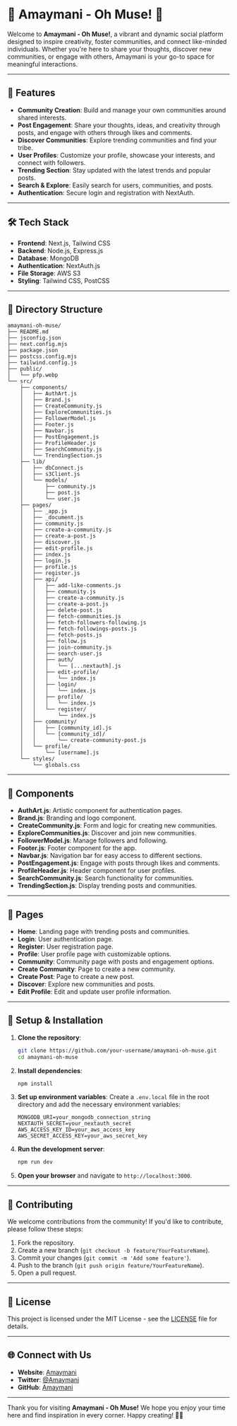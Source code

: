 # 🌟 **Amaymani - Oh Muse!** 🌟

Welcome to **Amaymani - Oh Muse!**, a vibrant and dynamic social platform designed to inspire creativity, foster communities, and connect like-minded individuals. Whether you're here to share your thoughts, discover new communities, or engage with others, Amaymani is your go-to space for meaningful interactions.

---

## 🚀 **Features**

- **Community Creation**: Build and manage your own communities around shared interests.
- **Post Engagement**: Share your thoughts, ideas, and creativity through posts, and engage with others through likes and comments.
- **Discover Communities**: Explore trending communities and find your tribe.
- **User Profiles**: Customize your profile, showcase your interests, and connect with followers.
- **Trending Section**: Stay updated with the latest trends and popular posts.
- **Search & Explore**: Easily search for users, communities, and posts.
- **Authentication**: Secure login and registration with NextAuth.

---

## 🛠️ **Tech Stack**

- **Frontend**: Next.js, Tailwind CSS
- **Backend**: Node.js, Express.js
- **Database**: MongoDB
- **Authentication**: NextAuth.js
- **File Storage**: AWS S3
- **Styling**: Tailwind CSS, PostCSS

---

## 📂 **Directory Structure**

```plaintext
amaymani-oh-muse/
├── README.md
├── jsconfig.json
├── next.config.mjs
├── package.json
├── postcss.config.mjs
├── tailwind.config.js
├── public/
│   └── pfp.webp
└── src/
    ├── components/
    │   ├── AuthArt.js
    │   ├── Brand.js
    │   ├── CreateCommunity.js
    │   ├── ExploreCommunities.js
    │   ├── FollowerModel.js
    │   ├── Footer.js
    │   ├── Navbar.js
    │   ├── PostEngagement.js
    │   ├── ProfileHeader.js
    │   ├── SearchCommunity.js
    │   └── TrendingSection.js
    ├── lib/
    │   ├── dbConnect.js
    │   ├── s3Client.js
    │   └── models/
    │       ├── community.js
    │       ├── post.js
    │       └── user.js
    ├── pages/
    │   ├── _app.js
    │   ├── _document.js
    │   ├── community.js
    │   ├── create-a-community.js
    │   ├── create-a-post.js
    │   ├── discover.js
    │   ├── edit-profile.js
    │   ├── index.js
    │   ├── login.js
    │   ├── profile.js
    │   ├── register.js
    │   ├── api/
    │   │   ├── add-like-comments.js
    │   │   ├── community.js
    │   │   ├── create-a-community.js
    │   │   ├── create-a-post.js
    │   │   ├── delete-post.js
    │   │   ├── fetch-communities.js
    │   │   ├── fetch-followers-following.js
    │   │   ├── fetch-followings-posts.js
    │   │   ├── fetch-posts.js
    │   │   ├── follow.js
    │   │   ├── join-community.js
    │   │   ├── search-user.js
    │   │   ├── auth/
    │   │   │   └── [...nextauth].js
    │   │   ├── edit-profile/
    │   │   │   └── index.js
    │   │   ├── login/
    │   │   │   └── index.js
    │   │   ├── profile/
    │   │   │   └── index.js
    │   │   └── register/
    │   │       └── index.js
    │   ├── community/
    │   │   ├── [community_id].js
    │   │   └── [community_id]/
    │   │       └── create-community-post.js
    │   └── profile/
    │       └── [username].js
    └── styles/
        └── globals.css
```

---

## 🧩 **Components**

- **AuthArt.js**: Artistic component for authentication pages.
- **Brand.js**: Branding and logo component.
- **CreateCommunity.js**: Form and logic for creating new communities.
- **ExploreCommunities.js**: Discover and join new communities.
- **FollowerModel.js**: Manage followers and following.
- **Footer.js**: Footer component for the app.
- **Navbar.js**: Navigation bar for easy access to different sections.
- **PostEngagement.js**: Engage with posts through likes and comments.
- **ProfileHeader.js**: Header component for user profiles.
- **SearchCommunity.js**: Search functionality for communities.
- **TrendingSection.js**: Display trending posts and communities.

---

## 📄 **Pages**

- **Home**: Landing page with trending posts and communities.
- **Login**: User authentication page.
- **Register**: User registration page.
- **Profile**: User profile page with customizable options.
- **Community**: Community page with posts and engagement options.
- **Create Community**: Page to create a new community.
- **Create Post**: Page to create a new post.
- **Discover**: Explore new communities and posts.
- **Edit Profile**: Edit and update user profile information.

---

## 🔧 **Setup & Installation**

1. **Clone the repository**:
   ```bash
   git clone https://github.com/your-username/amaymani-oh-muse.git
   cd amaymani-oh-muse
   ```

2. **Install dependencies**:
   ```bash
   npm install
   ```

3. **Set up environment variables**:
   Create a `.env.local` file in the root directory and add the necessary environment variables:
   ```plaintext
   MONGODB_URI=your_mongodb_connection_string
   NEXTAUTH_SECRET=your_nextauth_secret
   AWS_ACCESS_KEY_ID=your_aws_access_key
   AWS_SECRET_ACCESS_KEY=your_aws_secret_key
   ```

4. **Run the development server**:
   ```bash
   npm run dev
   ```

5. **Open your browser** and navigate to `http://localhost:3000`.

---

## 🤝 **Contributing**

We welcome contributions from the community! If you'd like to contribute, please follow these steps:

1. Fork the repository.
2. Create a new branch (`git checkout -b feature/YourFeatureName`).
3. Commit your changes (`git commit -m 'Add some feature'`).
4. Push to the branch (`git push origin feature/YourFeatureName`).
5. Open a pull request.

---

## 📜 **License**

This project is licensed under the MIT License - see the [LICENSE](LICENSE) file for details.

---

## 🌐 **Connect with Us**

- **Website**: [Amaymani](https://amaymani.com)
- **Twitter**: [@Amaymani](https://twitter.com/Amaymani)
- **GitHub**: [Amaymani](https://github.com/Amaymani)

---

Thank you for visiting **Amaymani - Oh Muse!** We hope you enjoy your time here and find inspiration in every corner. Happy creating! 🎨✨
